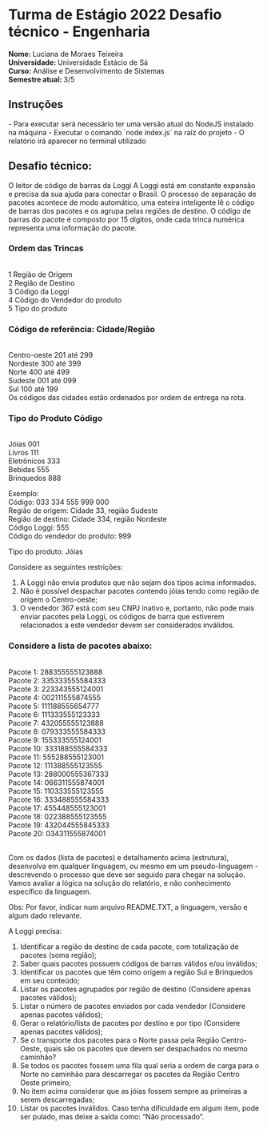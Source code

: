 <h1>Turma de Estágio 2022 Desafio técnico - Engenharia</h1>

<strong>Nome: </strong> Luciana de Moraes Teixeira<br>
<strong>Universidade: </strong> Universidade Estácio de Sá<br>
<strong>Curso: </strong>Análise e Desenvolvimento de Sistemas<br>
<strong>Semestre atual: </strong> 3/5<br>

<section class='content'>
  <h2>Instruções</h2>
  - Para executar será necessário ter uma versão atual do NodeJS instalado na máquina
  - Executar o comando ´node index.js´ na raíz do projeto
  - O relatório irá aparecer no terminal utilizado

  <h2>Desafio técnico:</h2>
  <span>
    O leitor de código de barras da Loggi
A Loggi está em constante expansão e precisa da sua ajuda para conectar o Brasil.
O processo de separação de pacotes acontece de modo automático, uma esteira
inteligente lê o código de barras dos pacotes e os agrupa pelas regiões de destino.
O código de barras do pacote é composto por 15 dígitos, onde cada trinca
numérica representa uma informação do pacote.

<h3>Ordem das Trincas</h3><br>
1 Região de Origem<br>
2 Região de Destino<br>
3 Código da Loggi<br>
4 Código do Vendedor do produto<br>
5 Tipo do produto<br>
    
<h3>Código de referência: Cidade/Região</h3><br>
Centro-oeste 201 até 299<br>
Nordeste 300 até 399<br>
Norte 400 até 499<br>
Sudeste 001 até 099<br>
Sul 100 até 199<br>
Os códigos das cidades estão ordenados por ordem de entrega na rota.<br>
<h3>Tipo do Produto Código</h3><br>
Jóias 001<br>
Livros 111<br>
Eletrônicos 333<br>
Bebidas 555<br>
Brinquedos 888<br>

Exemplo:<br>
Código: 033 334 555 999 000 </br>
Região de origem: Cidade 33, região Sudeste</br>
Região de destino: Cidade 334, região Nordeste</br>
Código Loggi: 555</br>
Código do vendedor do produto: 999</br>

Tipo do produto: Jóias</br>

Considere as seguintes restrições:</br>
1) A Loggi não envia produtos que não sejam dos tipos acima informados.</br>
2) Não é possível despachar pacotes contendo jóias tendo como região de
origem o Centro-oeste;
3) O vendedor 367 está com seu CNPJ inativo e, portanto, não pode mais
enviar pacotes pela Loggi, os códigos de barra que estiverem relacionados
a este vendedor devem ser considerados inválidos.

<h3>Considere a lista de pacotes abaixo:</h3></br>
Pacote 1: 288355555123888</br>
Pacote 2: 335333555584333</br>
Pacote 3: 223343555124001</br>
Pacote 4: 002111555874555</br>
Pacote 5: 111188555654777</br>
Pacote 6: 111333555123333</br>
Pacote 7: 432055555123888</br>
Pacote 8: 079333555584333</br>
Pacote 9: 155333555124001</br>
Pacote 10: 333188555584333</br>
Pacote 11: 555288555123001</br>
Pacote 12: 111388555123555</br>
Pacote 13: 288000555367333</br>
Pacote 14: 066311555874001</br>
Pacote 15: 110333555123555</br>
Pacote 16: 333488555584333</br>
Pacote 17: 455448555123001</br>
Pacote 18: 022388555123555</br>
Pacote 19: 432044555845333</br>
Pacote 20: 034311555874001</br>
<br>

Com os dados (lista de pacotes) e detalhamento acima (estrutura), desenvolva em
qualquer linguagem, ou mesmo em um pseudo-linguagem - descrevendo o
processo que deve ser seguido para chegar na solução.
Vamos avaliar a lógica na solução do relatório, e não conhecimento específico
da linguagem.

Obs: Por favor, indicar num arquivo README.TXT, a linguagem, versão e algum
dado relevante.

A Loggi precisa:

1. Identificar a região de destino de cada pacote, com totalização de
pacotes (soma região);
2. Saber quais pacotes possuem códigos de barras válidos e/ou
inválidos;
3. Identificar os pacotes que têm como origem a região Sul e
Brinquedos em seu conteúdo;
4. Listar os pacotes agrupados por região de destino (Considere apenas
pacotes válidos);
5. Listar o número de pacotes enviados por cada vendedor (Considere
apenas pacotes válidos);
6. Gerar o relatório/lista de pacotes por destino e por tipo (Considere
apenas pacotes válidos);
7. Se o transporte dos pacotes para o Norte passa pela Região
Centro-Oeste, quais são os pacotes que devem ser despachados no
mesmo caminhão?
8. Se todos os pacotes fossem uma fila qual seria a ordem de carga
para o Norte no caminhão para descarregar os pacotes da Região
Centro Oeste primeiro;
9. No item acima considerar que as jóias fossem sempre as primeiras a
serem descarregadas;
10. Listar os pacotes inválidos.
Caso tenha dificuldade em algum item, pode ser pulado, mas deixe a saída como:
“Não processado”.
  </span>
</section>